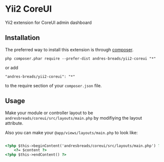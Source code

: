 Yii2 CoreUI
===============


Yii2 extension for CoreUI admin dashboard

Installation
------------

The preferred way to install this extension is through [composer](http://getcomposer.org/download/).


```
php composer.phar require --prefer-dist andres-breads/yii2-coreui "*"
```

or add

```
"andres-breads/yii2-coreui": "*"
```

to the require section of your `composer.json` file.


Usage
-----

Make your module or controller layout to be `andresbreads/coreui/src/layouts/main.php` by modifiying the layout attribute.

Also you can make your `@app/views/layouts/main.php` to look like:

```html

<?php $this->beginContent('andresbreads/coreui/src/layouts/main.php') ?>
    <?= $content ?>
<?php $this->endContent() ?>

```